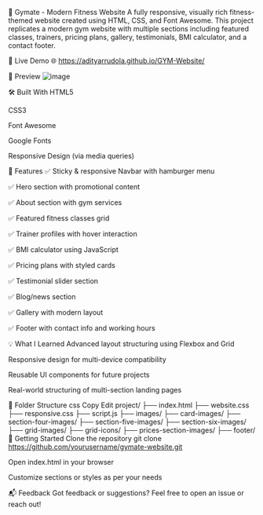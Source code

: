 💪 Gymate - Modern Fitness Website
A fully responsive, visually rich fitness-themed website created using HTML, CSS, and Font Awesome. This project replicates a modern gym website with multiple sections including featured classes, trainers, pricing plans, gallery, testimonials, BMI calculator, and a contact footer.

🔗 Live Demo
🌐 https://adityarrudola.github.io/GYM-Website/

📸 Preview
![image](https://github.com/user-attachments/assets/11d355cf-872c-4c99-9ac8-7af51d255936)



🛠️ Built With
HTML5

CSS3

Font Awesome

Google Fonts

Responsive Design (via media queries)

📂 Features
✅ Sticky & responsive Navbar with hamburger menu

✅ Hero section with promotional content

✅ About section with gym services

✅ Featured fitness classes grid

✅ Trainer profiles with hover interaction

✅ BMI calculator using JavaScript

✅ Pricing plans with styled cards

✅ Testimonial slider section

✅ Blog/news section

✅ Gallery with modern layout

✅ Footer with contact info and working hours

💡 What I Learned
Advanced layout structuring using Flexbox and Grid

Responsive design for multi-device compatibility

Reusable UI components for future projects

Real-world structuring of multi-section landing pages

📁 Folder Structure
css
Copy
Edit
project/
├── index.html
├── website.css
├── responsive.css
├── script.js
├── images/
├── card-images/
├── section-four-images/
├── section-five-images/
├── section-six-images/
├── grid-images/
├── grid-icons/
├── prices-section-images/
├── footer/
🚀 Getting Started
Clone the repository
git clone https://github.com/yourusername/gymate-website.git

Open index.html in your browser

Customize sections or styles as per your needs

📬 Feedback
Got feedback or suggestions? Feel free to open an issue or reach out!
